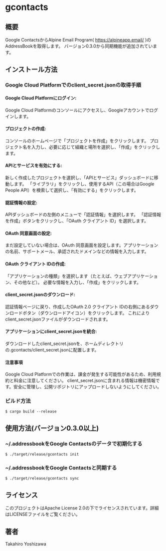 # gcontacts

## 概要
Google ContactsからAlpine Email Program( https://alpineapp.email/ )のAddressBookを取得します。
バージョン0.3.0から同期機能が追加されています。

## インストール方法
### Google Cloud Platformでのclient_secret.jsonの取得手順
#### Google Cloud Platformにログイン:
Google Cloud Platformのコンソールにアクセスし、Googleアカウントでログインします。

#### プロジェクトの作成:
コンソールのホームページで「プロジェクトを作成」をクリックします。
プロジェクト名を入力し、必要に応じて組織と場所を選択し、「作成」をクリックします。

#### APIとサービスを有効にする:
新しく作成したプロジェクトを選択し、「APIとサービス」ダッシュボードに移動します。
「ライブラリ」をクリックし、使用するAPI（この場合はGoogle People API）を検索して選択し、「有効にする」をクリックします。

#### 認証情報の設定:
APIダッシュボードの左側のメニューで「認証情報」を選択します。
「認証情報を作成」ボタンをクリックし、「OAuth クライアント ID」を選択します。

#### OAuth 同意画面の設定:
まだ設定していない場合は、OAuth 同意画面を設定します。アプリケーションの名前、サポートメール、承認されたドメインなどの情報を入力します。

#### OAuth クライアント IDの作成:
「アプリケーションの種類」を選択します（たとえば、ウェブアプリケーション、その他など）。
必要な情報を入力し、「作成」をクリックします。

#### client_secret.jsonのダウンロード:
認証情報ページに戻り、作成したOAuth 2.0 クライアント IDの右側にあるダウンロードボタン（ダウンロードアイコン）をクリックします。
これによりclient_secret.jsonファイルがダウンロードされます。

#### アプリケーションにclient_secret.jsonを統合:
ダウンロードしたclient_secret.jsonを、ホームディレクトリの.gcontacts/client_secret.jsonに配置します。

#### 注意事項
Google Cloud Platformでの作業は、課金が発生する可能性があるため、利用規約と料金に注意してください。
client_secret.jsonに含まれる情報は機密情報です。安全に管理し、公開リポジトリにアップロードしないようにしてください。
### ビルド方法
```
$ cargo build --release
```
## 使用方法(バージョン0.3.0以上)
### ~/.addressbookをGoogle Contactsのデータで初期化する
```
$ ./target/release/gcontacts init
```
### ~/.addressbookをGoogle Contactsと同期する
```
$ ./target/release/gcontacts sync
```
## ライセンス
このプロジェクトはApache License 2.0の下でライセンスされています。詳細はLICENSEファイルをご覧ください。

## 著者
Takahiro Yoshizawa

